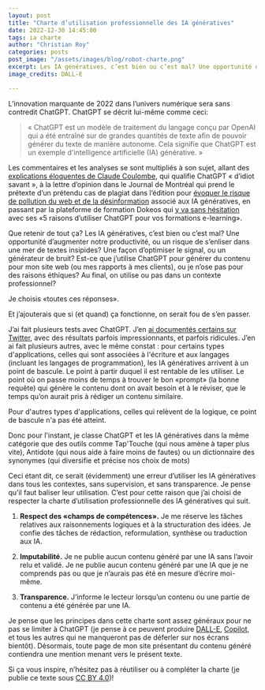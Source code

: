 ```yaml
---
layout: post
title: "Charte d’utilisation professionnelle des IA génératives"
date: 2022-12-30 14:45:00
tags: ia charte
author: "Christian Roy"
categories: posts
post_image: "/assets/images/blog/robot-charte.png"
excerpt: Les IA génératives, c’est bien ou c’est mal? Une opportunité d’augmenter notre productivité, ou un risque de s’enliser dans une mer de textes insipides? (...) Je choisis «toutes ces réponses».
image_credits: DALL-E

---
```

L’innovation marquante de 2022 dans l’univers numérique sera sans contredit ChatGPT. ChatGPT se décrit lui-même comme ceci:

> « ChatGPT est un modèle de traitement du langage conçu par OpenAI qui a été entraîné sur de grandes quantités de texte afin de pouvoir générer du texte de manière autonome. Cela signifie que ChatGPT est un exemple d'intelligence artificielle (IA) générative. »


Les commentaires et les analyses se sont multipliés à son sujet, allant des [explications éloquentes de Claude Coulombe](https://www.linkedin.com/pulse/chatgpt-un-enthousiasme-prudent-simpose-claude-coulombe/), qui qualifie ChatGPT « d’idiot savant », à la lettre d’opinion dans le Journal de Montréal qui prend le prétexte d’un prétendu cas de plagiat dans l’édition pour [évoquer le risque de pollution du web et de la désinformation](https://www.journaldemontreal.com/2022/12/28/laurent-turcot-le-plagiat-et-lavenir-de-lauteur) associé aux IA génératives, en passant par la plateforme de formation Dokeos qui [y va sans hésitation](https://www.dokeos.com/fr/5-raisons-dutiliser-chatgpt-pour-vos-formations-e-learning/?utm_content=231962797&utm_medium=social&utm_source=linkedin&hss_channel=lcp-206028) avec ses «5 raisons d’utiliser ChatGPT pour vos formations e-learning».

Que retenir de tout ça? Les IA génératives, c’est bien ou c’est mal? Une opportunité d’augmenter notre productivité, ou un risque de s’enliser dans une mer de textes insipides? Une façon d’optimiser le signal, ou un générateur de bruit? Est-ce que j’utilise ChatGPT pour générer du contenu pour mon site web (ou mes rapports à mes clients), ou je n’ose pas pour des raisons éthiques? Au final, on utilise ou pas dans un contexte professionnel?

Je choisis «toutes ces réponses».

Et j’ajouterais que si (et quand) ça fonctionne, on serait fou de s’en passer.

J’ai fait plusieurs tests avec ChatGPT. J’en [ai documentés certains sur Twitter](https://twitter.com/christianroy/status/1599827642160926720), avec des résultats parfois impressionnants, et parfois ridicules. J’en ai fait plusieurs autres, avec le même constat : pour certains types d'applications, celles qui sont associées à l'écriture et aux langages (incluant les langages de programmation), les IA génératives arrivent à un point de bascule. Le point à partir duquel il est rentable de les utiliser. Le point où on passe moins de temps à trouver le bon «prompt» (la bonne requête) qui génère le contenu dont on avait besoin et à le réviser, que le temps qu’on aurait pris à rédiger un contenu similaire.

Pour d'autres types d'applications, celles qui relèvent de la logique, ce point de bascule n'a pas été atteint.

Donc pour l'instant, je classe ChatGPT et les IA génératives dans la même catégorie que des outils comme Tap'Touche (qui nous amène à taper plus vite), Antidote (qui nous aide à faire moins de fautes) ou un dictionnaire des synonymes (qui diversifie et précise nos choix de mots)

Ceci étant dit, ce serait (évidemment) une erreur d’utiliser les IA génératives dans tous les contextes, sans supervision, et sans transparence. Je pense qu’il faut baliser leur utilisation.  C’est pour cette raison que j’ai choisi de respecter la charte d’utilisation professionnelle des IA génératives qui suit.

1. **Respect des «champs de compétences».** Je me réserve les tâches relatives aux raisonnements logiques et à la structuration des idées. Je confie des tâches de rédaction, reformulation, synthèse ou traduction aux IA.

2. **Imputabilité.** Je ne publie aucun contenu généré par une IA sans l’avoir relu et validé. Je ne publie aucun contenu généré par une IA que je ne comprends pas ou que je n’aurais pas été en mesure d’écrire moi-même.

3. **Transparence.** J’informe le lecteur lorsqu’un contenu ou une partie de contenu a été générée par une IA.

Je pense que les principes dans cette charte sont assez généraux pour ne pas se limiter à ChatGPT (je pense à ce peuvent produire [DALL-E](https://openai.com/dall-e-2/), [Copilot](https://github.com/features/copilot), et tous les autres qui ne manqueront pas de déferler sur nos écrans bientôt). Désormais, toute page de mon site présentant du contenu généré contiendra une mention menant vers le présent texte.

Si ça vous inspire, n’hésitez pas à réutiliser ou à compléter la charte (je publie ce texte sous [CC BY 4.0](https://creativecommons.org/licenses/by/4.0/))!
